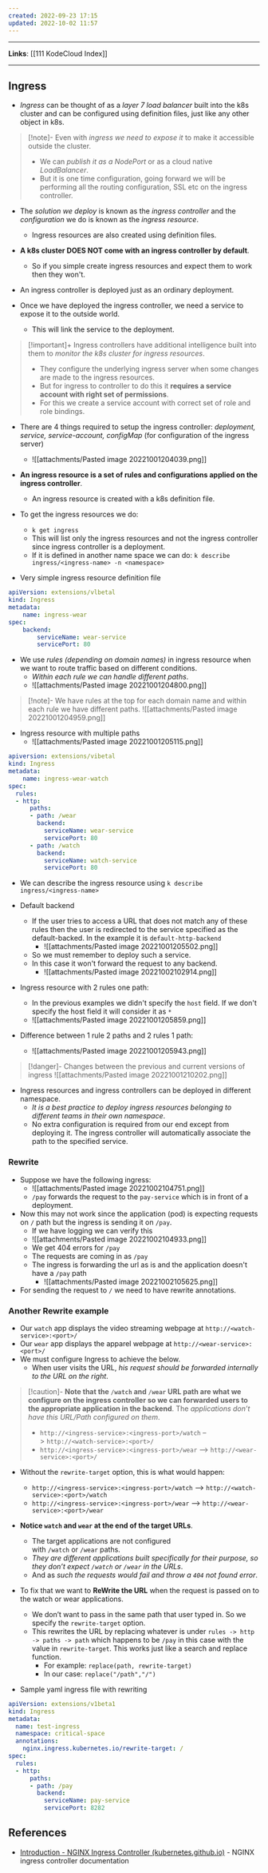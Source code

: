 ```yaml
---
created: 2022-09-23 17:15
updated: 2022-10-02 11:57
---
```

---
**Links**: [[111 KodeCloud Index]]

---
## Ingress
- *Ingress* can be thought of as a *layer 7 load balancer* built into the k8s cluster and can be configured using definition files, just like any other object in k8s.

> [!note]- Even with *ingress we need to expose it* to make it accessible outside the cluster.
> - We can *publish it as a NodePort* or as a cloud native *LoadBalancer*.
> - But it is one time configuration, going forward we will be performing all the routing configuration, SSL etc on the ingress controller.

- The *solution we deploy* is known as the *ingress controller* and the *configuration* we do is known as the *ingress resource*.
	- Ingress resources are also created using definition files.

- **A k8s cluster DOES NOT come with an ingress controller by default**.
	- So if you simple create ingress resources and expect them to work then they won't.

- An ingress controller is deployed just as an ordinary deployment.
- Once we have deployed the ingress controller, we need a service to expose it to the outside world.
	- This will link the service to the deployment.

> [!important]+ Ingress controllers have additional intelligence built into them to *monitor the k8s cluster for ingress resources*.
> - They configure the underlying ingress server when some changes are made to the ingress resources.
> - But for ingress to controller to do this it **requires a service account with right set of permissions**.
> - For this we create a service account with correct set of role and role bindings.

- There are 4 things required to setup the ingress controller: *deployment, service, service-account, configMap* (for configuration of the ingress server)
	- ![[attachments/Pasted image 20221001204039.png]]

- **An ingress resource is a set of rules and configurations applied on the ingress controller**.
	- An ingress resource is created with a k8s definition file.

- To get the ingress resources we do:
	- `k get ingress`
	- This will list only the ingress resources and not the ingress controller since ingress controller is a deployment.
	- If it is defined in another name space we can do: `k describe ingress/<ingress-name> -n <namespace>`

- Very simple ingress resource definition file
```yaml
apiVersion: extensions/vlbetal
kind: Ingress
metadata:
	name: ingress-wear
spec:
	backend:
		serviceName: wear-service
		servicePort: 80
```

- We use *rules (depending on domain names)* in ingress resource when we want to route traffic based on different conditions.
	- *Within each rule we can handle different paths*.
	- ![[attachments/Pasted image 20221001204800.png]]

> [!note]- We have rules at the top for each domain name and within each rule we have different paths.
> ![[attachments/Pasted image 20221001204959.png]]

- Ingress resource with multiple paths
	- ![[attachments/Pasted image 20221001205115.png]]

```yaml
apiversion: extensions/vibetal
kind: Ingress
metadata:
	name: ingress-wear-watch
spec:
  rules:
  - http:
      paths:
      - path: /wear
        backend:
          serviceName: wear-service
          servicePort: 80
      - path: /watch
        backend:
          serviceName: watch-service
          servicePort: 80
```

- We can describe the ingress resource using `k describe ingress/<ingress-name>`
- Default backend
	- If the user tries to access a URL that does not match any of these rules then the user is redirected to the service specified as the default-backed. In the example it is `default-http-backend`
		- ![[attachments/Pasted image 20221001205502.png]]
	- So we must remember to deploy such a service.
	- In this case it won't forward the request to any backend.
		- ![[attachments/Pasted image 20221002102914.png]]

- Ingress resource with 2 rules one path:
	- In the previous examples we didn't specify the `host` field. If we don't specify the host field it will consider it as `*`
	- ![[attachments/Pasted image 20221001205859.png]]

- Difference between 1 rule 2 paths and 2 rules 1 path:
	- ![[attachments/Pasted image 20221001205943.png]]

> [!danger]- Changes between the previous and current versions of ingress
> ![[attachments/Pasted image 20221001210202.png]]

- Ingress resources and ingress controllers can be deployed in different namespace.
	- *It is a best practice to deploy ingress resources belonging to different teams in their own namespace*.
	- No extra configuration is required from our end except from deploying it. The ingress controller will automatically associate the path to the specified service.

### Rewrite 
- Suppose we have the following ingress:
	- ![[attachments/Pasted image 20221002104751.png]]
	- `/pay` forwards the request to the `pay-service` which is in front of a deployment.
- Now this may not work since the application (pod) is expecting requests on `/` path but the ingress is sending it on `/pay`.
	- If we have logging we can verify this
	- ![[attachments/Pasted image 20221002104933.png]]
	- We get 404 errors for `/pay`
	- The requests are coming in as `/pay`
	- The ingress is forwarding the url as is and the application doesn't have a `/pay` path
		- ![[attachments/Pasted image 20221002105625.png]]
- For sending the request to `/` we need to have rewrite annotations.

### Another Rewrite example
- Our `watch` app displays the video streaming webpage at `http://<watch-service>:<port>/`
- Our `wear` app displays the apparel webpage at `http://<wear-service>:<port>/`
- We must configure Ingress to achieve the below. 
	- When user visits the URL, *his request should be forwarded internally to the URL on the right*. 

> [!caution]- **Note that the `/watch` and `/wear` URL path are what we configure on the ingress controller so we can forwarded users to the appropriate application in the backend**. The *applications don’t have this URL/Path configured on them*.
> - `http://<ingress-service>:<ingress-port>/watch` –> `http://<watch-service>:<port>/`
> - `http://<ingress-service>:<ingress-port>/wear` –> `http://<wear-service>:<port>/`

- Without the `rewrite-target` option, this is what would happen:
	- `http://<ingress-service>:<ingress-port>/watch` –> `http://<watch-service>:<port>/watch`
	- `http://<ingress-service>:<ingress-port>/wear` –> `http://<wear-service>:<port>/wear`

- **Notice `watch` and `wear` at the end of the target URLs**. 
	- The target applications are not configured with `/watch` or `/wear` paths. 
	- *They are different applications built specifically for their purpose, so they don’t expect `/watch` or `/wear` in the URLs*. 
	- And as *such the requests would fail and throw a `404` not found error*.

- To fix that we want to **ReWrite the URL** when the request is passed on to the watch or wear applications. 
	- We don’t want to pass in the same path that user typed in. So we specify the `rewrite-target` option. 
	- This rewrites the URL by replacing whatever is under `rules -> http -> paths -> path` which happens to be `/pay` in this case with the value in `rewrite-target`. This works just like a search and replace function.
		- For example: `replace(path, rewrite-target)`
		- In our case: `replace("/path","/")` 

- Sample yaml ingress file with rewriting 
```yaml
apiVersion: extensions/v1beta1
kind: Ingress
metadata:
  name: test-ingress
  namespace: critical-space
  annotations:
    nginx.ingress.kubernetes.io/rewrite-target: /
spec:
  rules:
  - http:
      paths:
      - path: /pay
        backend:
          serviceName: pay-service
          servicePort: 8282
```


## References
- [Introduction - NGINX Ingress Controller (kubernetes.github.io)](https://kubernetes.github.io/ingress-nginx/examples/) - NGINX ingress controller documentation